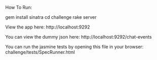 How To Run:

gem install sinatra
cd challenge
rake server

View the app here:
http://localhost:9292

You can view the dummy json here:
http://localhost:9292/chat-events

You can run the jasmine tests by opening this file in your browser:
challenge/tests/SpecRunner.html
